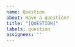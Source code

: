```yaml
---
name: Question
about: Have a question?
title: "[QUESTION]"
labels: question
assignees: ''
---
```



